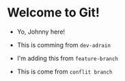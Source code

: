 # Welcome to Git!

- Yo, Johnny here!
- This is comming from `dev-adrain`
- I'm adding this from `feature-branch`

- This is come from `conflit branch`

